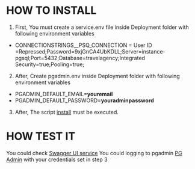 # HOW TO INSTALL

1. First, You must create a service.env file inside Deployment folder with following environment variables

- CONNECTIONSTRINGS__PSQ_CONNECTION = User ID =Repressed;Password=9xjGnCA4UbKDLL;Server=instance-pgsql;Port=5432;Database=travelagency;Integrated Security=true;Pooling=true;

2. After, Create pgadmin.env inside Deployment folder with following environment variables

- PGADMIN_DEFAULT_EMAIL=__youremail__
- PGADMIN_DEFAULT_PASSWORD=__youradminpassword__

3. After, The script [install](/Deployment/install.ps1) must be executed.

# HOW TEST IT

You could check [Swagger UI service](http://localhost:8080/swagger)
You could logging to pgadmin [PG Admin](http://localhost:5050) with your credentials set in step 3